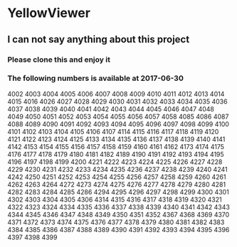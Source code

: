 # YellowViewer
## I can not say anything about this project
### Please clone this and enjoy it
### The following numbers is available at 2017-06-30
4002
4003
4004
4005
4006
4007
4008
4009
4010
4011
4012
4013
4014
4015
4016
4026
4027
4028
4029
4030
4031
4032
4033
4034
4035
4036
4037
4038
4039
4040
4041
4042
4043
4044
4045
4046
4047
4048
4049
4050
4051
4052
4053
4054
4055
4056
4057
4058
4085
4086
4087
4088
4089
4090
4091
4092
4093
4094
4095
4096
4097
4098
4099
4100
4101
4102
4103
4104
4105
4106
4107
4114
4115
4116
4117
4118
4119
4120
4121
4122
4123
4124
4125
4133
4134
4135
4136
4137
4138
4139
4140
4141
4142
4153
4154
4155
4156
4157
4158
4159
4160
4161
4162
4173
4174
4175
4176
4177
4178
4179
4180
4181
4182
4189
4190
4191
4192
4193
4194
4195
4196
4197
4198
4199
4200
4221
4222
4223
4224
4225
4226
4227
4228
4229
4230
4231
4232
4233
4234
4235
4236
4237
4238
4239
4240
4241
4242
4250
4251
4252
4253
4254
4255
4256
4257
4258
4259
4260
4261
4262
4263
4264
4272
4273
4274
4275
4276
4277
4278
4279
4280
4281
4282
4283
4284
4285
4286
4294
4295
4296
4297
4298
4299
4300
4301
4302
4303
4304
4305
4306
4314
4315
4316
4317
4318
4319
4320
4321
4322
4323
4324
4334
4335
4336
4337
4338
4339
4340
4341
4342
4343
4344
4345
4346
4347
4348
4349
4350
4351
4352
4367
4368
4369
4370
4371
4372
4373
4374
4375
4376
4377
4378
4379
4380
4381
4382
4383
4384
4385
4386
4387
4388
4389
4390
4391
4392
4393
4394
4395
4396
4397
4398
4399
